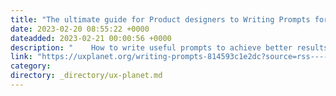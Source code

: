 ```yaml
---
title: "The ultimate guide for Product designers to Writing Prompts for ChatGPT"
date: 2023-02-20 08:55:22 +0000
dateadded: 2023-02-21 00:00:56 +0000
description: "    How to write useful prompts to achieve better results with chatGPT  Continue reading on UX Planet »  "
link: "https://uxplanet.org/writing-prompts-814593c1e2dc?source=rss----819cc2aaeee0---4"
category:
directory: _directory/ux-planet.md
---
```

